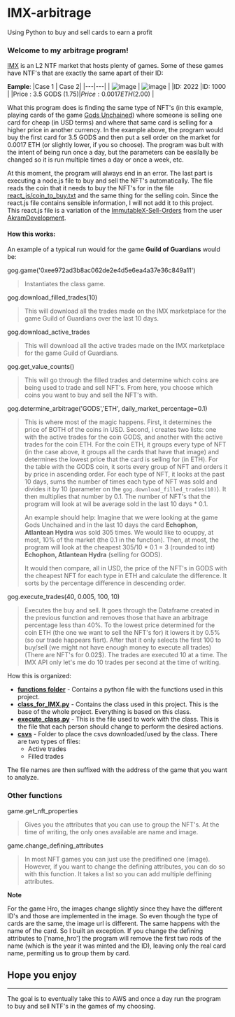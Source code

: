 # IMX-arbitrage
Using Python to buy and sell cards to earn a profit

### Welcome to my arbitrage program!
[IMX](https://market.immutable.com/) is an L2 NTF market that hosts plenty of games. Some of these games have NTF's that are exactly the same apart of their ID:

**Eample**:
|Case 1 | Case 2|
|---|---|
| ![image](https://user-images.githubusercontent.com/97365179/175778369-257db92f-01fc-4286-b06f-a394f22d3502.png)   |  ![image](https://user-images.githubusercontent.com/97365179/175778369-257db92f-01fc-4286-b06f-a394f22d3502.png) |
|ID: 2022   |ID: 1000   |
|Price : 3.5 GODS (1.75$)    |Price: 0.0017 ETH (2.00$)   |
                      
What this program does is finding the same type of NFT's (in this example, playing cards of the game [Gods Unchained](https://godsunchained.com/)) where someone is selling one card for cheap (in USD terms) and where that same card is selling for a higher price in another currency. In the example above, the program would buy the first card for 3.5 GODS and then put a sell order on the market for 0.0017 ETH (or slightly lower, if you so choose). The program was bult with the intent of being run once a day, but the parameters can be easilally be changed so it is run multiple times a day or once a week, etc.

At this moment, the program will always end in an error. The last part is executing a node.js file to buy and sell the NFT's automatically. The file reads the coin that it needs to buy the NFT's for in the file [react_js/coin_to_buy.txt](https://github.com/HLCarbon/IMX-arbitrage/blob/main/react_js/coin_to_buy.txt) and the same thing for the selling coin. Since the react.js file contains sensible information, I will not add it to this project. This react.js file is a variation of the [ImmutableX-Sell-Orders](https://github.com/AkramDevelopment/ImmutableX-Sell-Orders) from the user [AkramDevelopment](https://github.com/AkramDevelopment).


#### How this works:

An example of a typical run would for the game **Guild of Guardians** would be:

gog.game('0xee972ad3b8ac062de2e4d5e6ea4a37e36c849a11')

>Instantiates the class game.

gog.download_filled_trades(10)

>This will download all the trades made on the IMX marketplace for the game Guild of Guardians over the last 10 days. 

gog.download_active_trades

>This will download all the active trades made on the IMX marketplace for the game Guild of Guardians.

gog.get_value_counts()

>This will go through the filled trades and determine which coins are being used to trade and sell NFT's. From here, you choose which coins you want to buy and sell the NFT's with.

gog.determine_arbitrage('GODS','ETH', daily_market_percentage=0.1)

>This is where most of the magic happens. First, it determines the price of BOTH of the coins in USD. Second, i creates two lists: one with the active trades for the coin GODS, and another with the active trades for the coin ETH. For the coin ETH, it groups every type of NFT (in the case above, it groups all the cards that have that image) and determines the lowest price that the card is selling for (in ETH). For the table with the GODS coin, it sorts every group of NFT and orders it by price in ascending order. For each type of NFT, it looks at the past 10 days, sums the number of times each type of NFT was sold and divides it by 10 (parameter on the `gog.download_filled_trades(10)`). It then multiplies that number by 0.1. The number of NFT's that the program will look at wil be average sold in the last 10 days \* 0.1. 
>
>An example should help: Imagine that we were looking at the game Gods Unchained and in the last 10 days the card **Echophon, Atlantean Hydra** was sold 305 times. We would like to ocuppy, at most, 10% of the market (the 0.1 in the function). Then, at most, the program will look at the cheapest 305/10 \* 0.1 = 3 (rounded to int) **Echophon, Atlantean Hydra** (selling for GODS). 
>
>It would then compare, all in USD, the price of the NFT's in GODS with the cheapest NFT for each type in ETH and calculate the difference. It sorts by the percentage difference in descending order.

gog.execute_trades(40, 0.005, 100, 10)
>Executes the buy and sell. It goes through the Dataframe created in the previous function and removes those that have an arbitrage percentage less than 40%. To the lowest price determined for the coin ETH (the one we want to sell the NFT's for) it lowers it by 0.5% (so our trade happears fisrt). After that it only selects the first 100 to buy/sell (we might not have enough money to execute all trades)(There are NFT's for 0.02$). The trades are executed 10 at a time. The IMX API only let's me do 10 trades per second at the time of writing.


How this is organized:
- [**functions folder**](https://github.com/HLCarbon/IMX-arbitrage/tree/main/functions) - Contains a python file with the functions used in this project.
- [**class_for_IMX.py**](https://github.com/HLCarbon/IMX-arbitrage/blob/main/class_for_IMX.py) - Contains the class used in this project. This is the base of the whole project. Everything is based on this class.
- [**execute_class.py**](https://github.com/HLCarbon/IMX-arbitrage/blob/main/execute_class.py) - This is the file used to work with the class. This is the file that each person should change to perform the desired actions.
- [**csvs**](https://github.com/HLCarbon/IMX-arbitrage/tree/main/csvs) - Folder to place the csvs downloaded/used by the class. There are two types of files:
   - Active trades
   - Filled trades
   
The file names are then suffixed with the address of the game that you want to analyze.

### Other functions
game.get_nft_properties
>Gives you the attributes that you can use to group the NFT's. At the time of writing, the only ones available are name and image.

game.change_defining_attributes
>In most NFT games you can just use the predifined one (image). However, if you want to change the defining attributes, you can do so with this function. It takes a list so you can add multiple deffining attributes.

**Note**

For the game Hro, the images change slightly since they have the different ID's and those are implemented in the image. So even though the type of cards are the same, the image url is different. The same happens with the name of the card. So I built an exception. If you change the defining attributes to ['name_hro'] the program will remove the first two rods of the name (which is the year it was minted and the ID), leaving only the real card name, permiting us to group them by card.

## Hope you enjoy

***

The goal is to eventually take this to AWS and once a day run the program to buy and sell NTF's in the games of my choosing.

